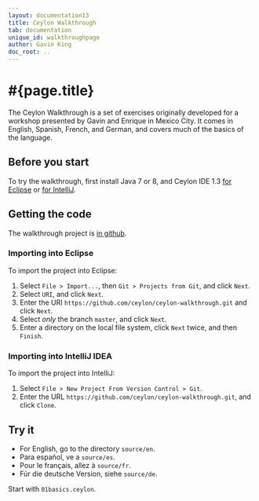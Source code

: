 ```yaml
---
layout: documentation13
title: Ceylon Walkthrough
tab: documentation
unique_id: walkthroughpage
author: Gavin King
doc_root: ..
---
```

# #{page.title}

The Ceylon Walkthrough is a set of exercises originally developed 
for a workshop presented by Gavin and Enrique in Mexico City. It 
comes in English, Spanish, French, and German, and covers much of 
the basics of the language.

## Before you start

To try the walkthrough, first install Java 7 or 8, and 
Ceylon IDE 1.3 [for Eclipse](../ide/eclipse/install) or
[for IntelliJ](../ide/intellij/install).

## Getting the code

The walkthrough project is 
[in github](https://github.com/ceylon/ceylon-walkthrough).

### Importing into Eclipse

To import the project into Eclipse:

1. Select `File > Import...`, then `Git > Projects from Git`, and 
   click `Next`.
2. Select `URI`, and click `Next`.
3. Enter the URI `https://github.com/ceylon/ceylon-walkthrough.git` 
   and click `Next`.
4. Select _only_ the branch `master`, and click `Next`.
5. Enter a directory on the local file system, click `Next` twice, 
   and then `Finish`.

### Importing into IntelliJ IDEA

To import the project into IntelliJ:

1. Select `File > New Project From Version Control > Git`.
2. Enter the URL `https://github.com/ceylon/ceylon-walkthrough.git`,
   and click `Clone`.

## Try it

* For English, go to the directory `source/en`.
* Para español, ve a `source/es`.
* Pour le français, allez à `source/fr`.
* Für die deutsche Version, siehe `source/de`.

Start with `01basics.ceylon`.
 
